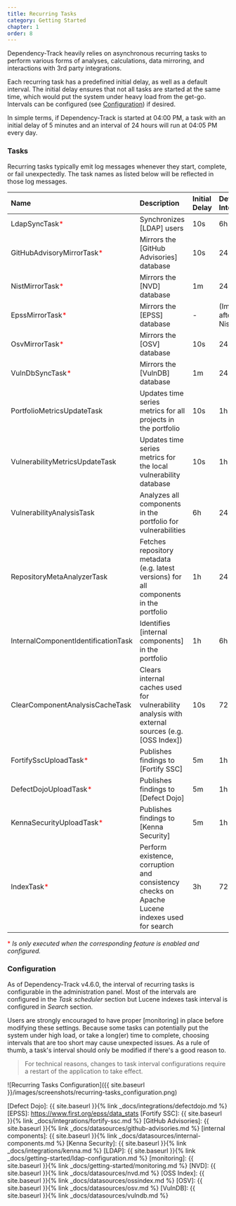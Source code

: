 ```yaml
---
title: Recurring Tasks
category: Getting Started
chapter: 1
order: 8
---
```


Dependency-Track heavily relies on asynchronous recurring tasks to perform various forms of analyses, calculations,
data mirroring, and interactions with 3rd party integrations. 

Each recurring task has a predefined initial delay, as well as a default interval. 
The initial delay ensures that not all tasks are started at the same time, which would put the system under heavy load 
from the get-go. Intervals can be configured (see [Configuration](#configuration)) if desired.

In simple terms, if Dependency-Track is started at 04:00 PM, a task with an initial delay of 5 minutes and an interval
of 24 hours will run at 04:05 PM every day. 

### Tasks

Recurring tasks typically emit log messages whenever they start, complete, or fail unexpectedly. The task names as
listed below will be reflected in those log messages.

| Name                                                       | Description                                                                                     | Initial Delay | Default Interval                   |
|:-----------------------------------------------------------|:------------------------------------------------------------------------------------------------|:--------------|:-----------------------------------|
| LdapSyncTask<span style="color: red">\*</span>             | Synchronizes [LDAP] users                                                                       | 10s           | 6h                                 |
| GitHubAdvisoryMirrorTask<span style="color: red">\*</span> | Mirrors the [GitHub Advisories] database                                                        | 10s           | 24h                                |
| NistMirrorTask<span style="color: red">\*</span>           | Mirrors the [NVD] database                                                                      | 1m            | 24h                                |
| EpssMirrorTask<span style="color: red">\*</span>           | Mirrors the [EPSS] database                                                                     | -             | (Immediately after NistMirrorTask) |
| OsvMirrorTask<span style="color: red">\*</span>            | Mirrors the [OSV] database                                                                      | 10s           | 24h                                |
| VulnDbSyncTask<span style="color: red">\*</span>           | Mirrors the [VulnDB] database                                                                   | 1m            | 24h                                |
| PortfolioMetricsUpdateTask                                 | Updates time series metrics for all projects in the portfolio                                   | 10s           | 1h                                 |
| VulnerabilityMetricsUpdateTask                             | Updates time series metrics for the local vulnerability database                                | 10s           | 1h                                 |
| VulnerabilityAnalysisTask                                  | Analyzes all components in the portfolio for vulnerabilities                                    | 6h            | 24h                                |
| RepositoryMetaAnalyzerTask                                 | Fetches repository metadata (e.g. latest versions) for all components in the portfolio          | 1h            | 24h                                |
| InternalComponentIdentificationTask                        | Identifies [internal components] in the portfolio                                               | 1h            | 6h                                 |
| ClearComponentAnalysisCacheTask                            | Clears internal caches used for vulnerability analysis with external sources (e.g. [OSS Index]) | 10s           | 72h                                |
| FortifySscUploadTask<span style="color: red">\*</span>     | Publishes findings to [Fortify SSC]                                                             | 5m            | 1h                                 |
| DefectDojoUploadTask<span style="color: red">\*</span>     | Publishes findings to [Defect Dojo]                                                             | 5m            | 1h                                 |
| KennaSecurityUploadTask<span style="color: red">\*</span>  | Publishes findings to [Kenna Security]                                                          | 5m            | 1h                                 |
| IndexTask<span style="color: red">\*</span>                | Perform existence, corruption and consistency checks on Apache Lucene indexes used for search   | 3h            | 72h                                |

<span style="color: red">\*</span> *Is only executed when the corresponding feature is enabled and configured.*

### Configuration

As of Dependency-Track v4.6.0, the interval of recurring tasks is configurable in the administration panel. 
Most of the intervals are configured in the _Task scheduler_ section but Lucene indexes task interval is configured in _Search_ section.

Users are strongly encouraged to have proper [monitoring] in place before modifying these settings. Because some tasks
can potentially put the system under high load, or take a long(er) time to complete, choosing intervals that are too 
short may cause unexpected issues. As a rule of thumb, a task's interval should only be modified if there's a good 
reason to.

> For technical reasons, changes to task interval configurations require a restart of the application to take effect.

![Recurring Tasks Configuration]({{ site.baseurl }}/images/screenshots/recurring-tasks_configuration.png)

[Defect Dojo]: {{ site.baseurl }}{% link _docs/integrations/defectdojo.md %}
[EPSS]: https://www.first.org/epss/data_stats
[Fortify SSC]: {{ site.baseurl }}{% link _docs/integrations/fortify-ssc.md %}
[GitHub Advisories]: {{ site.baseurl }}{% link _docs/datasources/github-advisories.md %}
[internal components]: {{ site.baseurl }}{% link _docs/datasources/internal-components.md %}
[Kenna Security]: {{ site.baseurl }}{% link _docs/integrations/kenna.md %}
[LDAP]: {{ site.baseurl }}{% link _docs/getting-started/ldap-configuration.md %}
[monitoring]: {{ site.baseurl }}{% link _docs/getting-started/monitoring.md %}
[NVD]: {{ site.baseurl }}{% link _docs/datasources/nvd.md %}
[OSS Index]: {{ site.baseurl }}{% link _docs/datasources/ossindex.md %}
[OSV]: {{ site.baseurl }}{% link _docs/datasources/osv.md %}
[VulnDB]: {{ site.baseurl }}{% link _docs/datasources/vulndb.md %}
